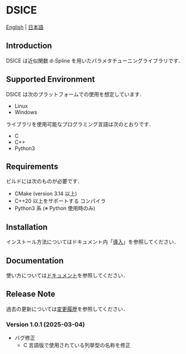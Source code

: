 # DSICE

[English](README.md) | [日本語](README-ja.md)

## Introduction

DSICE は近似関数 d-Spline を用いたパラメタチューニングライブラリです．

## Supported Environment

DSICE は次のプラットフォームでの使用を想定しています．

- Linux
- Windows

ライブラリを使用可能なプログラミング言語は次のとおりです．

- C
- C++
- Python3

## Requirements

ビルドには次のものが必要です．

- CMake (version 3.14 以上)
- C++20 以上をサポートする コンパイラ
- Python3 系 (※ Python 使用時のみ)

## Installation

インストール方法についてはドキュメント内「[導入](docs/installation/installation_top.md)」を参照してください．

## Documentation

使い方については[ドキュメント](docs/documents_home.md)を参照してください．

## Release Note

過去の更新については[変更履歴](CHANGELOG-ja.md)を参照してください．

### Version 1.0.1 (2025-03-04)

- バグ修正
  - C 言語版で使用されている列挙型の名称を修正
